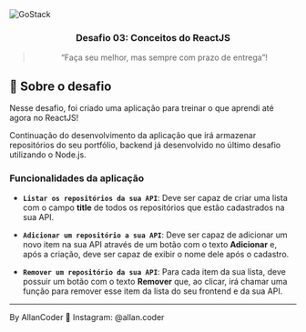 <img alt="GoStack" src="https://storage.googleapis.com/golden-wind/bootcamp-gostack/header-desafios.png" />

<h3 align="center">
  Desafio 03: Conceitos do ReactJS
</h3>

<blockquote align="center">“Faça seu melhor, mas sempre com prazo de entrega”!</blockquote>

## :rocket: Sobre o desafio

Nesse desafio, foi criado uma aplicação para treinar o que aprendi até agora no ReactJS!

Continuação do desenvolvimento da aplicação que irá armazenar repositórios do seu portfólio, backend já desenvolvido no último desafio utilizando o Node.js.

### Funcionalidades da aplicação

- **`Listar os repositórios da sua API`**: Deve ser capaz de criar uma lista com o campo **title** de todos os repositórios que estão cadastrados na sua API.

- **`Adicionar um repositório a sua API`**: Deve ser capaz de adicionar um novo item na sua API através de um botão com o texto **Adicionar** e, após a criação, deve ser capaz de exibir o nome dele após o cadastro.

- **`Remover um repositório da sua API`**: Para cada item da sua lista, deve possuir um botão com o texto **Remover** que, ao clicar, irá chamar uma função para remover esse item da lista do seu frontend e da sua API.

---

By AllanCoder 🚀
Instagram: @allan.coder
